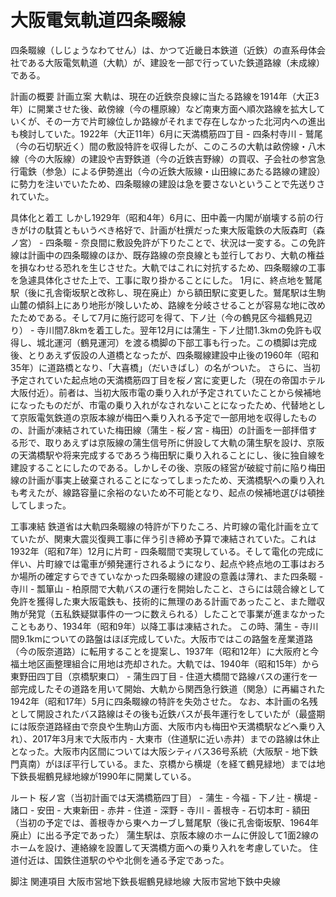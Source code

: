 # 大阪電気軌道四条畷線

四条畷線（しじょうなわてせん）は、かつて近畿日本鉄道（近鉄）の直系母体会社である大阪電気軌道（大軌）が、建設を一部で行っていた鉄道路線（未成線）である。

計画の概要
計画立案
大軌は、現在の近鉄奈良線に当たる路線を1914年（大正3年）に開業させた後、畝傍線（今の橿原線）など南東方面へ順次路線を拡大していくが、その一方で片町線位しか路線がそれまで存在しなかった北河内への進出も検討していた。1922年（大正11年）6月に天満橋筋四丁目 - 四条村寺川 - 鷲尾（今の石切駅近く）間の敷設特許を収得したが、このころの大軌は畝傍線・八木線（今の大阪線）の建設や吉野鉄道（今の近鉄吉野線）の買収、子会社の参宮急行電鉄（参急）による伊勢進出（今の近鉄大阪線・山田線にあたる路線の建設）に勢力を注いでいたため、四条畷線の建設は急を要さないということで先送りされていた。

具体化と着工
しかし1929年（昭和4年）6月に、田中義一内閣が崩壊する前の行きがけの駄賃ともいうべき格好で、計画が杜撰だった東大阪電鉄の大阪森町（森ノ宮） - 四条畷 - 奈良間に敷設免許が下りたことで、状況は一変する。この免許線は計画中の四条畷線のほか、既存路線の奈良線とも並行しており、大軌の権益を損なわせる恐れを生じさせた。大軌ではこれに対抗するため、四条畷線の工事を急遽具体化させた上で、工事に取り掛かることにした。
1月に、終点地を鷲尾駅（後に孔舎衛坂駅と改称し、現在廃止）から額田駅に変更した。鷲尾駅は生駒山麓の傾斜上にあり地形が険しいため、路線を分岐させることが容易な地に改めたためである。そして7月に施行認可を得て、下ノ辻（今の鶴見区今福鶴見辺り） - 寺川間7.8kmを着工した。翌年12月には蒲生 - 下ノ辻間1.3kmの免許も収得し、城北運河（鶴見運河）を渡る橋脚の下部工事も行った。この橋脚は完成後、とりあえず仮設の人道橋となったが、四条畷線建設中止後の1960年（昭和35年）に道路橋となり、「大喜橋」（だいきばし）の名がついた。
さらに、当初予定されていた起点地の天満橋筋四丁目を桜ノ宮に変更した（現在の帝国ホテル大阪付近）。前者は、当初大阪市電の乗り入れが予定されていたことから候補地になったものだが、市電の乗り入れがなされないことになったため、代替地として京阪電気鉄道の京阪本線が梅田へ乗り入れる予定で一部用地を収得したものの、計画が凍結されていた梅田線（蒲生 - 桜ノ宮 - 梅田）の計画を一部拝借する形で、取りあえずは京阪線の蒲生信号所に併設して大軌の蒲生駅を設け、京阪の天満橋駅や将来完成するであろう梅田駅に乗り入れることにし、後に独自線を建設することにしたのである。しかしその後、京阪の経営が破綻寸前に陥り梅田線の計画が事実上破棄されることになってしまったため、天満橋駅への乗り入れも考えたが、線路容量に余裕のないため不可能となり、起点の候補地選びは頓挫してしまった。

工事凍結
鉄道省は大軌四条畷線の特許が下りたころ、片町線の電化計画を立てていたが、関東大震災復興工事に伴う引き締め予算で凍結されていた。これは1932年（昭和7年）12月に片町 - 四条畷間で実現している。そして電化の完成に伴い、片町線では電車が頻発運行されるようになり、起点や終点地の工事はおろか場所の確定すらできていなかった四条畷線の建設の意義は薄れ、また四条畷 - 寺川 - 瓢箪山 - 柏原間で大軌バスの運行を開始したこと、さらには競合線として免許を獲得した東大阪電鉄も、技術的に無理のある計画であったこと、また贈収賄が発覚（五私鉄疑獄事件の一つに数えられる）したことで事業が進まなかったこともあり、1934年（昭和9年）以降工事は凍結された。
この時、蒲生 - 寺川間9.1kmについての路盤はほぼ完成していた。大阪市ではこの路盤を産業道路（今の阪奈道路）に転用することを提案し、1937年（昭和12年）に大阪府と今福土地区画整理組合に用地は売却された。大軌では、1940年（昭和15年）から東野田四丁目（京橋駅東口） - 蒲生四丁目 - 住道大橋間で路線バスの運行を一部完成したその道路を用いて開始、大軌から関西急行鉄道（関急）に再編された1942年（昭和17年）5月に四条畷線の特許を失効させた。
なお、本計画の名残として開設されたバス路線はその後も近鉄バスが長年運行をしていたが（最盛期には阪奈道路経由で奈良や生駒山方面、大阪市内も梅田や天満橋駅などへ乗り入れ）、2017年3月末で大阪市内 - 大東市（住道駅に近い赤井）までの路線は休止となった。大阪市内区間については大阪シティバス36号系統（大阪駅 - 地下鉄門真南）がほぼ平行している。また、京橋から横堤（を経て鶴見緑地）までは地下鉄長堀鶴見緑地線が1990年に開業している。

ルート
桜ノ宮（当初計画では天満橋筋四丁目） - 蒲生 - 今福 - 下ノ辻 - 横堤 - 諸口 - 安田 - 大東新田 - 赤井 - 住道 - 深野 - 寺川 - 善根寺 - 石切本町 - 額田（当初の予定では、善根寺から東へカーブし鷲尾駅（後に孔舎衛坂駅、1964年廃止）に出る予定であった）
蒲生駅は、京阪本線のホームに併設して1面2線のホームを設け、連絡線を設置して天満橋方面への乗り入れを考慮していた。
住道付近は、国鉄住道駅のやや北側を通る予定であった。

脚注
関連項目
大阪市営地下鉄長堀鶴見緑地線
大阪市営地下鉄中央線